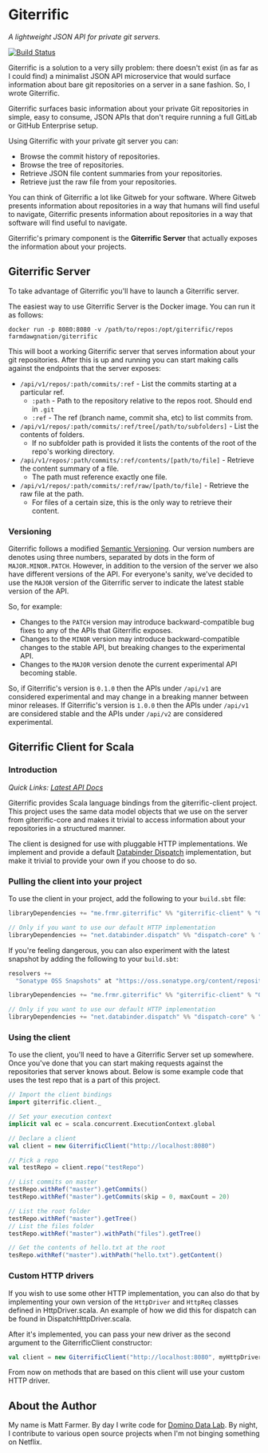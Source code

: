 # Giterrific

_A lightweight JSON API for private git servers._

[![Build Status](https://travis-ci.org/farmdawgnation/giterrific.svg?branch=master)](https://travis-ci.org/farmdawgnation/giterrific)

Giterrific is a solution to a very silly problem: there doesn't exist (in as far as I could find)
a minimalist JSON API microservice that would surface information about bare git repositories on a
server in a sane fashion. So, I wrote Giterrific.

Giterrific surfaces basic information about your private Git repositories in simple, easy to
consume, JSON APIs that don't require running a full GitLab or GitHub Enterprise setup.

Using Giterrific with your private git server you can:

* Browse the commit history of repositories.
* Browse the tree of repositories.
* Retrieve JSON file content summaries from your repositories.
* Retrieve just the raw file from your repositories.

You can think of Giterrific a lot like Gitweb for your software. Where Gitweb presents information
about repositories in a way that humans will find useful to navigate, Giterrific presents information
about repositories in a way that software will find useful to navigate.

Giterrific's primary component is the **Giterrific Server** that actually exposes the information
about your projects.

## Giterrific Server

To take advantage of Giterrific you'll have to launch a Giterrific server.

The easiest way to use Giterrific Server is the Docker image. You can run it as follows:

```
docker run -p 8080:8080 -v /path/to/repos:/opt/giterrific/repos farmdawgnation/giterrific
```

This will boot a working Giterrific server that serves information about your git repositories.
After this is up and running you can start making calls against the endpoints that the server
exposes:

* `/api/v1/repos/:path/commits/:ref` - List the commits starting at a particular ref.
  * `:path` - Path to the repository relative to the repos root. Should end in `.git`
  * `:ref` - The ref (branch name, commit sha, etc) to list commits from.
* `/api/v1/repos/:path/commits/:ref/tree[/path/to/subfolders]` - List the contents of folders.
  * If no subfolder path is provided it lists the contents of the root of the repo's working
    directory.
* `/api/v1/repos/:path/commits/:ref/contents/[path/to/file]` - Retrieve the content summary of a file.
  * The path must reference exactly one file.
* `/api/v1/repos/:path/commits/:ref/raw/[path/to/file]` - Retrieve the raw file at the path.
  * For files of a certain size, this is the only way to retrieve their content.

### Versioning

Giterrific follows a modified [Semantic Versioning](http://semver.org). Our version numbers are
denotes using three numbers, separated by dots in the form of `MAJOR.MINOR.PATCH`. However, in
addition to the version of the server we also have different versions of the API. For everyone's
sanity, we've decided to use the `MAJOR` version of the Giterrific server to indicate the latest
stable version of the API.

So, for example:

* Changes to the `PATCH` version may introduce backward-compatible bug fixes to any of the APIs that
  Giterrific exposes.
* Changes to the `MINOR` version may introduce backward-compatible changes to the stable API, but
  breaking changes to the experimental API.
* Changes to the `MAJOR` version denote the current experimental API becoming stable.

So, if Giterrific's version is `0.1.0` then the APIs under `/api/v1` are considered experimental
and may change in a breaking manner between minor releases. If Giterrific's version is `1.0.0` then
the APIs under `/api/v1` are considered stable and the APIs under `/api/v2` are considered
experimental.

## Giterrific Client for Scala

### Introduction

_Quick Links: [Latest API Docs](http://github.frmr.me/giterrific/api/latest/)_

Giterrific provides Scala language bindings from the giterrific-client project. This project uses
the same data model objects that we use on the server from giterrific-core and makes it trivial
to access information about your repositories in a structured manner.

The client is designed for use with pluggable HTTP implementations. We implement and provide a
default [Databinder Dispatch](https://github.com/dispatch/reboot) implementation, but make it
trivial to provide your own if you choose to do so.

### Pulling the client into your project

To use the client in your project, add the following to your `build.sbt` file:

```scala
libraryDependencies += "me.frmr.giterrific" %% "giterrific-client" % "0.1.0"

// Only if you want to use our default HTTP implementation
libraryDependencies += "net.databinder.dispatch" %% "dispatch-core" % "0.11.2"
```

If you're feeling dangerous, you can also experiment with the latest snapshot by adding the
following to your `build.sbt`:

```scala
resolvers +=
  "Sonatype OSS Snapshots" at "https://oss.sonatype.org/content/repositories/snapshots"

libraryDependencies += "me.frmr.giterrific" %% "giterrific-client" % "0.2.0-SNAPSHOT"

// Only if you want to use our default HTTP implementation
libraryDependencies += "net.databinder.dispatch" %% "dispatch-core" % "0.11.2"
```

### Using the client

To use the client, you'll need to have a Giterrific Server set up somewhere. Once you've done that
you can start making requests against the repositories that server knows about. Below is some
example code that uses the test repo that is a part of this project.

```scala
// Import the client bindings
import giterrific.client._

// Set your execution context
implicit val ec = scala.concurrent.ExecutionContext.global

// Declare a client
val client = new GiterrificClient("http://localhost:8080")

// Pick a repo
val testRepo = client.repo("testRepo")

// List commits on master
testRepo.withRef("master").getCommits()
testRepo.withRef("master").getCommits(skip = 0, maxCount = 20)

// List the root folder
testRepo.withRef("master").getTree()
// List the files folder
testRepo.withRef("master").withPath("files").getTree()

// Get the contents of hello.txt at the root
tesRepo.withRef("master").withPath("hello.txt").getContent()
```

### Custom HTTP drivers

If you wish to use some other HTTP implementation, you can also do that by implementing your own
version of the `HttpDriver` and `HttpReq` classes defined in HttpDriver.scala. An example of how
we did this for dispatch can be found in DispatchHttpDriver.scala.

After it's implemented, you can pass your new driver as the second argument to the GiterrificClient
constructor:

```scala
val client = new GiterrificClient("http://localhost:8080", myHttpDriver)
```

From now on methods that are based on this client will use your custom HTTP driver.

## About the Author

My name is Matt Farmer. By day I write code for [Domino Data Lab](https://dominodatalab.com).
By night, I contribute to various open source projects when I'm not binging something on Netflix.
